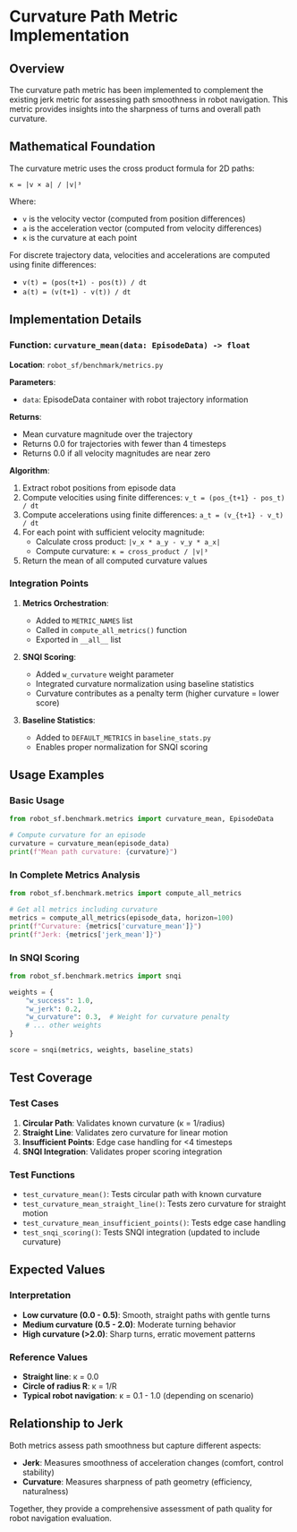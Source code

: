 # Curvature Path Metric Implementation

## Overview

The curvature path metric has been implemented to complement the existing jerk metric for assessing path smoothness in robot navigation. This metric provides insights into the sharpness of turns and overall path curvature.

## Mathematical Foundation

The curvature metric uses the cross product formula for 2D paths:

```
κ = |v × a| / |v|³
```

Where:
- `v` is the velocity vector (computed from position differences)
- `a` is the acceleration vector (computed from velocity differences)
- `κ` is the curvature at each point

For discrete trajectory data, velocities and accelerations are computed using finite differences:
- `v(t) = (pos(t+1) - pos(t)) / dt`
- `a(t) = (v(t+1) - v(t)) / dt`

## Implementation Details

### Function: `curvature_mean(data: EpisodeData) -> float`

**Location**: `robot_sf/benchmark/metrics.py`

**Parameters**:
- `data`: EpisodeData container with robot trajectory information

**Returns**:
- Mean curvature magnitude over the trajectory
- Returns 0.0 for trajectories with fewer than 4 timesteps
- Returns 0.0 if all velocity magnitudes are near zero

**Algorithm**:
1. Extract robot positions from episode data
2. Compute velocities using finite differences: `v_t = (pos_{t+1} - pos_t) / dt`
3. Compute accelerations using finite differences: `a_t = (v_{t+1} - v_t) / dt`
4. For each point with sufficient velocity magnitude:
   - Calculate cross product: `|v_x * a_y - v_y * a_x|`
   - Compute curvature: `κ = cross_product / |v|³`
5. Return the mean of all computed curvature values

### Integration Points

1. **Metrics Orchestration**:
   - Added to `METRIC_NAMES` list
   - Called in `compute_all_metrics()` function
   - Exported in `__all__` list

2. **SNQI Scoring**:
   - Added `w_curvature` weight parameter
   - Integrated curvature normalization using baseline statistics
   - Curvature contributes as a penalty term (higher curvature = lower score)

3. **Baseline Statistics**:
   - Added to `DEFAULT_METRICS` in `baseline_stats.py`
   - Enables proper normalization for SNQI scoring

## Usage Examples

### Basic Usage
```python
from robot_sf.benchmark.metrics import curvature_mean, EpisodeData

# Compute curvature for an episode
curvature = curvature_mean(episode_data)
print(f"Mean path curvature: {curvature}")
```

### In Complete Metrics Analysis
```python
from robot_sf.benchmark.metrics import compute_all_metrics

# Get all metrics including curvature
metrics = compute_all_metrics(episode_data, horizon=100)
print(f"Curvature: {metrics['curvature_mean']}")
print(f"Jerk: {metrics['jerk_mean']}")
```

### In SNQI Scoring
```python
from robot_sf.benchmark.metrics import snqi

weights = {
    "w_success": 1.0,
    "w_jerk": 0.2,
    "w_curvature": 0.3,  # Weight for curvature penalty
    # ... other weights
}

score = snqi(metrics, weights, baseline_stats)
```

## Test Coverage

### Test Cases
1. **Circular Path**: Validates known curvature (κ = 1/radius)
2. **Straight Line**: Validates zero curvature for linear motion
3. **Insufficient Points**: Edge case handling for <4 timesteps
4. **SNQI Integration**: Validates proper scoring integration

### Test Functions
- `test_curvature_mean()`: Tests circular path with known curvature
- `test_curvature_mean_straight_line()`: Tests zero curvature for straight motion
- `test_curvature_mean_insufficient_points()`: Tests edge case handling
- `test_snqi_scoring()`: Tests SNQI integration (updated to include curvature)

## Expected Values

### Interpretation
- **Low curvature (0.0 - 0.5)**: Smooth, straight paths with gentle turns
- **Medium curvature (0.5 - 2.0)**: Moderate turning behavior
- **High curvature (>2.0)**: Sharp turns, erratic movement patterns

### Reference Values
- **Straight line**: κ = 0.0
- **Circle of radius R**: κ = 1/R
- **Typical robot navigation**: κ = 0.1 - 1.0 (depending on scenario)

## Relationship to Jerk

Both metrics assess path smoothness but capture different aspects:

- **Jerk**: Measures smoothness of acceleration changes (comfort, control stability)
- **Curvature**: Measures sharpness of path geometry (efficiency, naturalness)

Together, they provide a comprehensive assessment of path quality for robot navigation evaluation.